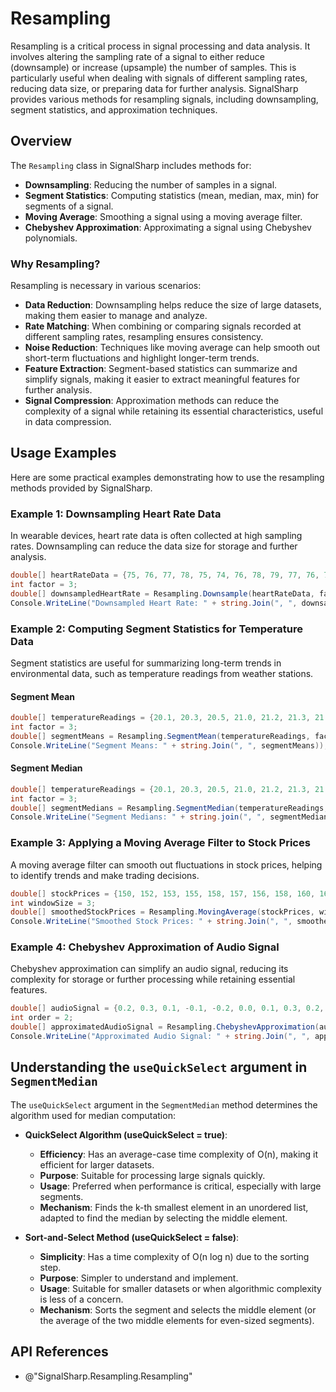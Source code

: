 # Resampling

Resampling is a critical process in signal processing and data analysis. It involves altering the sampling rate of a signal to either reduce (downsample) or increase (upsample) the number of samples. This is particularly useful when dealing with signals of different sampling rates, reducing data size, or preparing data for further analysis. SignalSharp provides various methods for resampling signals, including downsampling, segment statistics, and approximation techniques.

## Overview

The `Resampling` class in SignalSharp includes methods for:
- **Downsampling**: Reducing the number of samples in a signal.
- **Segment Statistics**: Computing statistics (mean, median, max, min) for segments of a signal.
- **Moving Average**: Smoothing a signal using a moving average filter.
- **Chebyshev Approximation**: Approximating a signal using Chebyshev polynomials.

### Why Resampling?

Resampling is necessary in various scenarios:
- **Data Reduction**: Downsampling helps reduce the size of large datasets, making them easier to manage and analyze.
- **Rate Matching**: When combining or comparing signals recorded at different sampling rates, resampling ensures consistency.
- **Noise Reduction**: Techniques like moving average can help smooth out short-term fluctuations and highlight longer-term trends.
- **Feature Extraction**: Segment-based statistics can summarize and simplify signals, making it easier to extract meaningful features for further analysis.
- **Signal Compression**: Approximation methods can reduce the complexity of a signal while retaining its essential characteristics, useful in data compression.

## Usage Examples

Here are some practical examples demonstrating how to use the resampling methods provided by SignalSharp.

### Example 1: Downsampling Heart Rate Data

In wearable devices, heart rate data is often collected at high sampling rates. Downsampling can reduce the data size for storage and further analysis.

```csharp
double[] heartRateData = {75, 76, 77, 78, 75, 74, 76, 78, 79, 77, 76, 75};
int factor = 3;
double[] downsampledHeartRate = Resampling.Downsample(heartRateData, factor);
Console.WriteLine("Downsampled Heart Rate: " + string.Join(", ", downsampledHeartRate));
```

### Example 2: Computing Segment Statistics for Temperature Data

Segment statistics are useful for summarizing long-term trends in environmental data, such as temperature readings from weather stations.

#### Segment Mean

```csharp
double[] temperatureReadings = {20.1, 20.3, 20.5, 21.0, 21.2, 21.3, 21.5, 22.0, 22.1, 22.3};
int factor = 3;
double[] segmentMeans = Resampling.SegmentMean(temperatureReadings, factor);
Console.WriteLine("Segment Means: " + string.Join(", ", segmentMeans));
```

#### Segment Median

```csharp
double[] temperatureReadings = {20.1, 20.3, 20.5, 21.0, 21.2, 21.3, 21.5, 22.0, 22.1, 22.3};
int factor = 3;
double[] segmentMedians = Resampling.SegmentMedian(temperatureReadings, factor, true);
Console.WriteLine("Segment Medians: " + string.join(", ", segmentMedians));
```

### Example 3: Applying a Moving Average Filter to Stock Prices

A moving average filter can smooth out fluctuations in stock prices, helping to identify trends and make trading decisions.

```csharp
double[] stockPrices = {150, 152, 153, 155, 158, 157, 156, 158, 160, 162, 161, 159};
int windowSize = 3;
double[] smoothedStockPrices = Resampling.MovingAverage(stockPrices, windowSize);
Console.WriteLine("Smoothed Stock Prices: " + string.Join(", ", smoothedStockPrices));
```

### Example 4: Chebyshev Approximation of Audio Signal

Chebyshev approximation can simplify an audio signal, reducing its complexity for storage or further processing while retaining essential features.

```csharp
double[] audioSignal = {0.2, 0.3, 0.1, -0.1, -0.2, 0.0, 0.1, 0.3, 0.2, 0.0, -0.1, -0.2};
int order = 2;
double[] approximatedAudioSignal = Resampling.ChebyshevApproximation(audioSignal, order);
Console.WriteLine("Approximated Audio Signal: " + string.Join(", ", approximatedAudioSignal));
```

## Understanding the `useQuickSelect` argument in `SegmentMedian`

The `useQuickSelect` argument in the `SegmentMedian` method determines the algorithm used for median computation:

- **QuickSelect Algorithm (useQuickSelect = true)**:
  - **Efficiency**: Has an average-case time complexity of O(n), making it efficient for larger datasets.
  - **Purpose**: Suitable for processing large signals quickly.
  - **Usage**: Preferred when performance is critical, especially with large segments.
  - **Mechanism**: Finds the k-th smallest element in an unordered list, adapted to find the median by selecting the middle element.

- **Sort-and-Select Method (useQuickSelect = false)**:
  - **Simplicity**: Has a time complexity of O(n log n) due to the sorting step.
  - **Purpose**: Simpler to understand and implement.
  - **Usage**: Suitable for smaller datasets or when algorithmic complexity is less of a concern.
  - **Mechanism**: Sorts the segment and selects the middle element (or the average of the two middle elements for even-sized segments).

## API References

- @"SignalSharp.Resampling.Resampling"